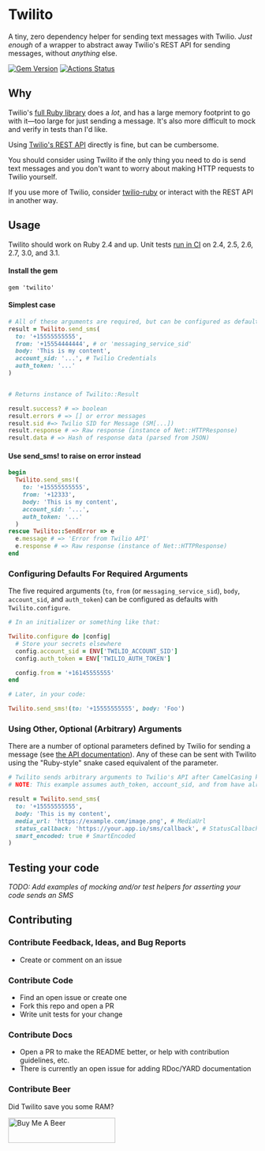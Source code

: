 # Twilito

A tiny, zero dependency helper for sending text messages with Twilio. _Just enough_ of a wrapper to abstract away Twilio's REST API for sending messages, without _anything_ else.

[![Gem Version](https://badge.fury.io/rb/twilito.svg)](https://badge.fury.io/rb/twilito) [![Actions Status](https://github.com/alexford/twilito/workflows/CI/badge.svg)](https://github.com/alexford/twilito/actions)

## Why

Twilio's [full Ruby library](https://github.com/twilio/twilio-ruby) does a _lot_, and has a large memory footprint to go with it—too large for just sending a message. It's also more difficult to mock and verify in tests than I'd like.

Using [Twilio's REST API](https://www.twilio.com/docs/usage/api) directly is fine, but can be cumbersome.

You should consider using Twilito if the only thing you need to do is send text messages and you don't want to worry about making HTTP requests to Twilio yourself.

If you use more of Twilio, consider [twilio-ruby](https://github.com/twilio/twilio-ruby) or interact with the REST API in another way.

## Usage

Twilito should work on Ruby 2.4 and up. Unit tests [run in CI](https://github.com/alexford/twilito/actions) on 2.4, 2.5, 2.6, 2.7, 3.0, and 3.1.

#### Install the gem

```
gem 'twilito'
```

#### Simplest case

```ruby
# All of these arguments are required, but can be configured as defaults (see below)
result = Twilito.send_sms(
  to: '+15555555555',
  from: '+15554444444', # or 'messaging_service_sid'
  body: 'This is my content',
  account_sid: '...', # Twilio Credentials
  auth_token: '...'
)


# Returns instance of Twilito::Result

result.success? # => boolean
result.errors # => [] or error messages
result.sid #=> Twilio SID for Message (SM[...])
result.response # => Raw response (instance of Net::HTTPResponse)
result.data # => Hash of response data (parsed from JSON)
```

#### Use send_sms! to raise on error instead

```ruby
begin
  Twilito.send_sms!(
    to: '+15555555555',
    from: '+12333',
    body: 'This is my content',
    account_sid: '...',
    auth_token: '...'
  )
rescue Twilito::SendError => e
  e.message # => 'Error from Twilio API'
  e.response # => Raw response (instance of Net::HTTPResponse)
end
```

### Configuring Defaults For Required Arguments

The five required arguments (`to`, `from` (or `messaging_service_sid`), `body`, `account_sid`, and `auth_token`) can be configured as defaults with `Twilito.configure`.

```ruby
# In an initializer or something like that:

Twilito.configure do |config|
  # Store your secrets elsewhere
  config.account_sid = ENV['TWILIO_ACCOUNT_SID']
  config.auth_token = ENV['TWILIO_AUTH_TOKEN']

  config.from = '+16145555555'
end
```

```ruby
# Later, in your code:

Twilito.send_sms!(to: '+15555555555', body: 'Foo')
```

### Using Other, Optional (Arbitrary) Arguments

There are a number of optional parameters defined by Twilio for sending a message (see [the API documentation](https://www.twilio.com/docs/sms/api/message-resource#create-a-message-resource)). Any of these can be sent with Twilito using the "Ruby-style" snake cased equivalent of the parameter.

```ruby
# Twilito sends arbitrary arguments to Twilio's API after CamelCasing keys to match Twilio's style.
# NOTE: This example assumes auth_token, account_sid, and from have already been configured.

result = Twilito.send_sms(
  to: '+15555555555',
  body: 'This is my content',
  media_url: 'https://example.com/image.png', # MediaUrl
  status_callback: 'https://your.app.io/sms/callback', # StatusCallback
  smart_encoded: true # SmartEncoded
)
```

## Testing your code

_TODO: Add examples of mocking and/or test helpers for asserting your code sends an SMS_

## Contributing

### Contribute Feedback, Ideas, and Bug Reports

- Create or comment on an issue

### Contribute Code

- Find an open issue or create one
- Fork this repo and open a PR
- Write unit tests for your change

### Contribute Docs

- Open a PR to make the README better, or help with contribution guidelines, etc.
- There is currently an open issue for adding RDoc/YARD documentation

### Contribute Beer

Did Twilito save you some RAM?

<a href="https://www.buymeacoffee.com/alexford" target="_blank"><img src="https://cdn.buymeacoffee.com/buttons/lato-white.png" alt="Buy Me A Beer" height="51" width="217" style="height: 51px !important;width: 217px !important;" ></a>
